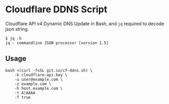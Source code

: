 # Cloudflare DDNS Script

Cloudflare API v4 Dynamic DNS Update in Bash, and `jq` required to decode json string.

```
$ jq -h
jq - commandline JSON processor [version 1.5]
```

## Usage

```shell
bash <(curl -fsSL git.io/cf-ddns.sh) \
    -k cloudflare-api-key \
    -u user@example.com \
    -z example.com \
    -h host.example.com \
    -t A|AAAA
    -f true
```
